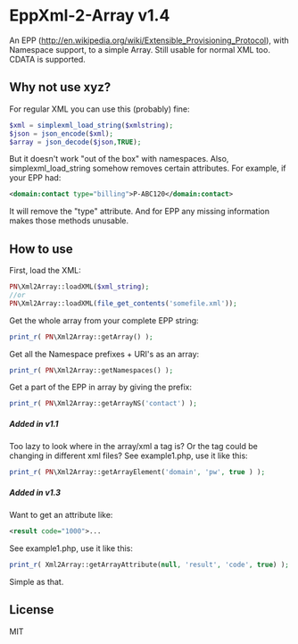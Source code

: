 EppXml-2-Array v1.4
===================

An EPP (http://en.wikipedia.org/wiki/Extensible_Provisioning_Protocol), with Namespace support, to a simple Array.
Still usable for normal XML too. CDATA is supported.

Why not use xyz?
----

For regular XML you can use this (probably) fine:
```php
$xml = simplexml_load_string($xmlstring);
$json = json_encode($xml);
$array = json_decode($json,TRUE);
```
But it doesn't work "out of the box" with namespaces.
Also, simplexml_load_string somehow removes certain attributes.
For example, if your EPP had:
```xml
<domain:contact type="billing">P-ABC120</domain:contact>
```
It will remove the "type" attribute. And for EPP any missing information makes those methods unusable.


How to use
----

First, load the XML:
```php
PN\Xml2Array::loadXML($xml_string);
//or
PN\Xml2Array::loadXML(file_get_contents('somefile.xml'));
```
Get the whole array from your complete EPP string:
```php
print_r( PN\Xml2Array::getArray() );
```
Get all the Namespace prefixes + URI's as an array:
```php
print_r( PN\Xml2Array::getNamespaces() );
```
Get a part of the EPP in array by giving the prefix:
```php
print_r( PN\Xml2Array::getArrayNS('contact') );
```
##### Added in v1.1
Too lazy to look where in the array/xml a tag is? Or the tag could be changing in different xml files?
See example1.php, use it like this:
```php
print_r( PN\Xml2Array::getArrayElement('domain', 'pw', true ) );
```

##### Added in v1.3
Want to get an attribute like:
```xml
<result code="1000">...
```
See example1.php, use it like this:
```php
print_r( Xml2Array::getArrayAttribute(null, 'result', 'code', true) );
```

Simple as that.

License
----
MIT
